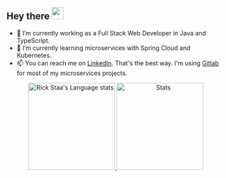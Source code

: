 <h2 align="start">
  Hey there <img src="https://media.giphy.com/media/hvRJCLFzcasrR4ia7z/giphy.gif" width="28"> 
   <!-- I'm <a href="">Tony Robin</a>!  -->
</h2>

- :hammer: I’m currently working as a Full Stack Web Developer in Java and TypeScript.
- 🌱 I’m currently learning microservices with Spring Cloud and Kubernetes.
- 📫 You can reach me on [LinkedIn](https://www.linkedin.com/in/kristoffer-pettersson3). That's the best way. I'm using [Gitlab](https://gitlab.com/KQT3) for most of my microservices projects.

<!--
**KQT3/KQT3** is a ✨ _special_ ✨ repository because its `README.md` (this file) appears on your GitHub profile.

Here are some ideas to get you started:

- 🔭 I’m currently working on ...
- 🌱 I’m currently learning YAML
- 👯 I’m looking to collaborate on ...
- 🤔 I’m looking for help with ...
- 💬 Ask me about ...
- 📫 How to reach me: ...
- 😄 Pronouns: ...
- ⚡ Fun fact: ...
-->

<!-- Dark Mode -->
<div align="center"> 
<a href="#">
<img height=200 src="https://github-readme-stats.vercel.app/api/top-langs/?username=kqt3&layout=compact&theme=transparent&line_height=28&card_width=450" alt="Rick Staa's Language stats" alt="Stats" />
</a>
<a href="#">
<img height=200 src="https://github-readme-stats.vercel.app/api?username=kqt3&show_icons=true&theme=transparent&line_height=28&card_width=450" alt="Stats" />
</a>
</div>






